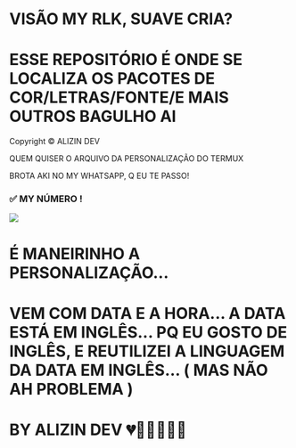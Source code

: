 # VISÃO MY RLK, SUAVE CRIA? 











# ESSE REPOSITÓRIO É ONDE SE LOCALIZA OS PACOTES DE COR/LETRAS/FONTE/E MAIS OUTROS BAGULHO AI



Copyright © ALIZIN DEV 


   QUEM QUISER O ARQUIVO DA PERSONALIZAÇÃO DO   TERMUX 

   

   BROTA AKI NO MY WHATSAPP, Q EU TE PASSO!

   
### ✅ MY  NÚMERO !

<a href="https://wa.me/17755462690?text=VS CRIA, VIM PELO SEU GITHUB, SOBRE A PERSONALIZAÇÃO DO TERMUX !!" target="blank"><img src="https://img.shields.io/badge/1️⃣_ALIZIN DEV-25D366?style=for-the-badge&logo=whatsapp&logoColor=white" />

</a>


   

   

  # É MANEIRINHO A PERSONALIZAÇÃO...

  # VEM COM DATA E A HORA... A DATA ESTÁ EM INGLÊS... PQ EU GOSTO DE INGLÊS, E REUTILIZEI A LINGUAGEM DA DATA EM INGLÊS... ( MAS NÃO AH PROBLEMA )

   
   # BY ALIZIN DEV 💔🙅🏽‍♂️🥷🏾
